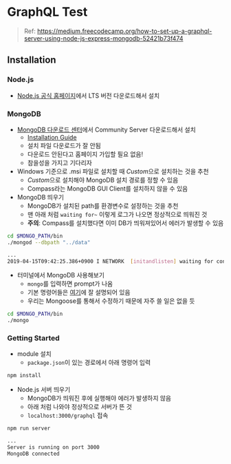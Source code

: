 # GraphQL Test
> Ref: <https://medium.freecodecamp.org/how-to-set-up-a-graphql-server-using-node-js-express-mongodb-52421b73f474>

## Installation
### Node.js
- [Node.js 공식 홈페이지](https://nodejs.org)에서 LTS 버전 다운로드해서 설치

### MongoDB
- [MongoDB 다운로드 센터](https://www.mongodb.com/download-center/community)에서 Community Server 다운로드해서 설치
    - [Installation Guide](https://docs.mongodb.com/manual/administration/install-community/)
    - 설치 파일 다운로드가 잘 안됨
    - 다운로드 안된다고 홈페이지 가입할 필요 없음!
    - 참을성을 가지고 기다리자
- Windows 기준으로 .msi 파일로 설치할 때 *Custom*으로 설치하는 것을 추천
    - *Custom*으로 설치해야 MongoDB 설치 경로를 정할 수 있음
    - Compass라는 MongoDB GUI Client를 설치하지 않을 수 있음
- MongoDB 띄우기
    - MongoDB가 설치된 path를 환경변수로 설정하는 것을 추천
    - 맨 아래 처럼 `waiting for~` 이렇게 로그가 나오면 정상적으로 띄워진 것
    - **주의**: Compass를 설치했다면 이미 DB가 띄워져있어서 에러가 발생할 수 있음
```sh
cd $MONGO_PATH/bin
./mongod --dbpath "../data"

...
2019-04-15T09:42:25.386+0900 I NETWORK  [initandlisten] waiting for connections on port 27017
```
- 터미널에서 MongoDB 사용해보기
    - `mongo`를 입력하면 prompt가 나옴
    - 기본 명령어들은 [여기](https://velopert.com/457)에 잘 설명되어 있음
    - 우리는 Mongoose를 통해서 수정하기 때문에 자주 쓸 일은 없을 듯
```sh
cd $MONGO_PATH/bin
./mongo
```

### Getting Started
- module 설치
    - `package.json`이 있는 경로에서 아래 명령어 입력
```sh
npm install
```
- Node.js 서버 띄우기
    - MongoDB가 띄워진 후에 실행해야 에러가 발생하지 않음
    - 아래 처럼 나와야 정상적으로 서버가 뜬 것
    - `localhost:3000/graphql` 접속
```sh
npm run server

...
Server is running on port 3000
MongoDB connected
```

